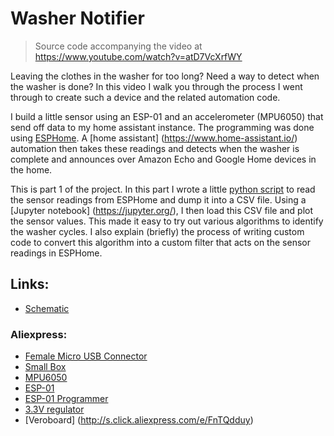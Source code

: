 # Washer Notifier

> Source code accompanying the video at <https://www.youtube.com/watch?v=atD7VcXrfWY>

Leaving the clothes in the washer for too long? Need a way to detect when the washer is done?
In this video I walk you through the process I went through to create such a device and the
related automation code.

I build a little sensor using an ESP-01 and an accelerometer (MPU6050) that send off data to my
home assistant instance. The programming was done using [ESPHome](https://esphome.io/). A
[home assistant] (https://www.home-assistant.io/) automation then takes these readings and detects
when the washer is complete and announces over Amazon Echo and Google Home devices in the home.

This is part 1 of the project. In this part I wrote a little [python script](http://bit.ly/36YOT1f)
to read the sensor readings from ESPHome and dump it into a CSV file. Using a
[Jupyter notebook] (https://jupyter.org/),
I then load this CSV file and plot the sensor values. This made it easy to try out various
algorithms to identify the washer cycles.  I also explain (briefly) the process of writing custom
 code to convert this algorithm into a custom filter that acts on the sensor readings in ESPHome.

## Links:

* [Schematic](http://bit.ly/2rf4BGa)

### Aliexpress:
* [Female Micro USB Connector](http://s.click.aliexpress.com/e/CWPZ2ZrS)
* [Small Box](http://s.click.aliexpress.com/e/BXgpWTYM)
* [MPU6050](http://s.click.aliexpress.com/e/qs81hpFa)
* [ESP-01](http://s.click.aliexpress.com/e/5LVC1OKM)
* [ESP-01 Programmer](http://s.click.aliexpress.com/e/qNMsgQBm)
* [3.3V regulator](http://s.click.aliexpress.com/e/DyoqPbhW)
* [Veroboard] (http://s.click.aliexpress.com/e/FnTQdduy)
